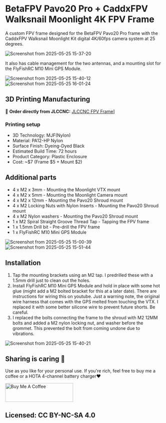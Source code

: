 # BetaFPV Pavo20 Pro + CaddxFPV Walksnail Moonlight 4K FPV Frame

A custom FPV frame designed for the BetaFPV Pavo20 Pro frame with the CaddxFPV Walksnail Moonlight Kit digital 4K/60fps camera system at 25 degrees.

![Screenshot from 2025-05-25 15-37-20](https://github.com/user-attachments/assets/871798e0-5af4-490c-946f-824bf2888cec)

It also has cable management for the two antennas, and a mounting slot for the FlyFishRC M10 Mini GPS Module.

![Screenshot from 2025-05-25 15-40-12](https://github.com/user-attachments/assets/a7d0a7f8-9c30-4903-9ea7-376b4c2cbbc6)
![Screenshot from 2025-05-25 16-01-24](https://github.com/user-attachments/assets/a5a82acb-1acf-46d4-b96f-8ff7d0a0f369)

## 3D Printing Manufacturing

🔗 **Order directly from JLCCNC:** [JLCCNC FPV Frame](https://jlc3dp.com/3d-models/detail/MX11062-BetaFPV-Pavo20-Pro-Whoop-+-CaddxFPV-Walksnail-Moonlight-4K-FPV-Frame)]

### Printing setup
- 3D Technology: MJF(Nylon)
- Material: PA12-HP Nylon
- Surface Finish: Dyeing-Dyed Black
- Estimated Build Time: 72 hours
- Product Category: Plastic Enclosure
- Cost: ~$7 (Frame $5 + Mount $2)

## Additional parts

- 4 x M2 x 3mm - Mounting the Moonlight VTX mount
- 4 x M2 x 5mm - Mounting the Moonlight Camera mount
- 4 x M2 x 12mm - Mounting the Pavo20 Shroud mount
- 4 x M2 Locking Nuts with Nylon Inserts - Mounting the Pavo20 Shroud mount
- 4 x M2 Nylon washers - Mounting the Pavo20 Shroud mount
- 1 x M2 Spiral Straight Groove Thread Tap - Tapping the FPV frame
- 1 x 1.5mm Drill bit - Pre-drill the FPV frame
- 1 x FlyFishRC M10 Mini GPS Module

![Screenshot from 2025-05-25 15-00-39](https://github.com/user-attachments/assets/cdf716fa-2613-408e-bb09-a39e6e50d1c8)
![Screenshot from 2025-05-25 15-51-44](https://github.com/user-attachments/assets/f61e26e0-83e9-426a-bc61-944a44cfccb2)

## Installation

1. Tap the mounting brackets using an M2 tap. I predrilled these with a 1.5mm drill just to clean out the holes.
2. Install FlyFishRC M10 Mini GPS Module and hold in place with some hot glue (might add a M2 bolted bracket for this at a later date). There are instructions for wiring this on youtube. Just a warning note, the original wire harness that comes with the GPS melted from touching the VTX. I replaced it with some better silicone wire to prevent future shorts. Be careful.
3. I replaced the bolts connecting the frame to the shroud with M2 12MM bolts and added a M2 nylon locking nut, and washer before the grommet. This prevented the bolt from coming undone due to vibrations. 


![Screenshot from 2025-05-25 15-40-21](https://github.com/user-attachments/assets/fa9e4c8d-42d6-4a2c-9720-42cd6180518e)

## Sharing is caring :helicopter:

Use as you like for your personal use. If you're rich, feel free to buy me a coffee or a HOTA 4-channel battery charger❤️

<a href="https://www.buymeacoffee.com/orcamick" target="_blank"><img src="https://cdn.buymeacoffee.com/buttons/v2/default-yellow.png" alt="Buy Me A Coffee" style="height: 60px !important;width: 217px !important;" ></a>

## Licensed: CC BY-NC-SA 4.0
